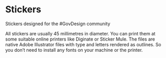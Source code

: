 # Stickers
Stickers designed for the #GovDesign community

All stickers are usually 45 millimetres in diameter. You can print them at some suitable online printers like Diginate or Sticker Mule. The files are native Adobe Illustrator files with type and letters rendered as outlines. So you don’t need to install any fonts on your machine or the printer.
